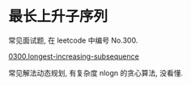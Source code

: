 最长上升子序列
===

常见面试题, 在 leetcode 中编号 No.300.

[0300.longest-increasing-subsequence](../../0300.longest-increasing-subsequence)

常见解法动态规划, 有复杂度 nlogn 的贪心算法, 没看懂.
